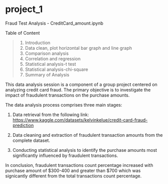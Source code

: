 # project_1 
Fraud Test Analysis - CreditCard_amount.ipynb

Table of Content
>1. Introduction
>2. Data clean, plot horizontal bar graph and line graph
>3. Comparison analysis
>4. Correlation and regression
>5. Statistical analysis-t test
>6. Statistical analysis-chi-square
>7. Summary of Analysis

This data analysis session is a component of a group project centered on analyzing credit card fraud. The primary objective is to investigate the impact of fraudulent transactions on the purchase amounts.

The data analysis process comprises three main stages:

1. Data retrieval from the following link: https://www.kaggle.com/datasets/kelvinkelue/credit-card-fraud-prediction

2. Data cleaning and extraction of fraudulent transaction amounts from the complete dataset.

3. Conducting statistical analysis to identify the purchase amounts most significantly influenced by fraudulent transactions.

In conclusion, fraudulent transactions count percentage increased with purchase amount of $300-400 and greater than $700 which was signicantly different from the total transactions count percentage. 